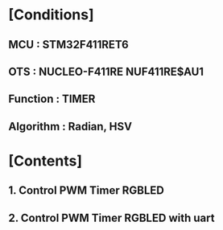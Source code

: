 # [Conditions]
## MCU           : STM32F411RET6<br/>
## OTS           : NUCLEO-F411RE NUF411RE$AU1<br/>
## Function      : TIMER<br/>
## Algorithm     : Radian, HSV<br/>

# [Contents]
## 1. Control PWM Timer RGBLED<br/>
## 2. Control PWM Timer RGBLED with uart<br/>

